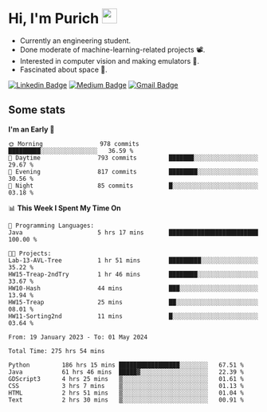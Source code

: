 <h1 align="left">Hi, I'm Purich
<img src="https://media.giphy.com/media/hvRJCLFzcasrR4ia7z/giphy.gif" width="30px"/></h1>

* Currently an engineering student.
* Done moderate of machine-learning-related projects :film_projector:.
* Interested in computer vision and making emulators :space_invader:.
* Fascinated about space :milky_way:.

[![Linkedin Badge](https://img.shields.io/badge/-Purich-blue?style=flat-square&logo=Linkedin&logoColor=white&link=https://www.linkedin.com/in/purich-siritip-16b3b3255/)](https://www.linkedin.com/in/purich-siritip-16b3b3255) [![Medium Badge](https://img.shields.io/badge/-@purich-gray?style=flat-square&labelColor=000000&logo=Medium&link=https://medium.com/@phuritsiritip)](https://medium.com/@phuritsiritip)
[![Gmail Badge](https://img.shields.io/badge/-mark.phurit@gmail.com-c14438?style=flat-square&logo=Gmail&logoColor=white&link=mailto:mark.phurit@gmail.com)](mailto:mark.phurit@gmail.com)

## Some stats

  
  <!--START_SECTION:waka-->
**I'm an Early 🐤** 

```text
🌞 Morning                978 commits         █████████░░░░░░░░░░░░░░░░   36.59 % 
🌆 Daytime                793 commits         ███████░░░░░░░░░░░░░░░░░░   29.67 % 
🌃 Evening                817 commits         ████████░░░░░░░░░░░░░░░░░   30.56 % 
🌙 Night                  85 commits          █░░░░░░░░░░░░░░░░░░░░░░░░   03.18 % 
```


📊 **This Week I Spent My Time On** 

```text
💬 Programming Languages: 
Java                     5 hrs 17 mins       █████████████████████████   100.00 % 

🐱‍💻 Projects: 
Lab-13-AVL-Tree          1 hr 51 mins        █████████░░░░░░░░░░░░░░░░   35.22 % 
HW15-Treap-2ndTry        1 hr 46 mins        ████████░░░░░░░░░░░░░░░░░   33.67 % 
HW10-Hash                44 mins             ███░░░░░░░░░░░░░░░░░░░░░░   13.94 % 
HW15-Treap               25 mins             ██░░░░░░░░░░░░░░░░░░░░░░░   08.01 % 
HW11-Sorting2nd          11 mins             █░░░░░░░░░░░░░░░░░░░░░░░░   03.64 % 
```


<!--END_SECTION:waka-->

  <!--START_SECTION:waka-simple-->

```text
From: 19 January 2023 - To: 01 May 2024

Total Time: 275 hrs 54 mins

Python         186 hrs 15 mins █████████████████░░░░░░░░   67.51 %
Java           61 hrs 46 mins  █████▓░░░░░░░░░░░░░░░░░░░   22.39 %
GDScript3      4 hrs 25 mins   ▒░░░░░░░░░░░░░░░░░░░░░░░░   01.61 %
CSS            3 hrs 7 mins    ▒░░░░░░░░░░░░░░░░░░░░░░░░   01.13 %
HTML           2 hrs 51 mins   ▒░░░░░░░░░░░░░░░░░░░░░░░░   01.04 %
Text           2 hrs 30 mins   ▒░░░░░░░░░░░░░░░░░░░░░░░░   00.91 %
```

<!--END_SECTION:waka-simple-->

  <!--![Anurag's GitHub stats](https://github-readme-stats.vercel.app/api?username=vikimark&show_icons=true&theme=gruvbox_light)-->
  
<!--
**vikimark/vikimark** is a ✨ _special_ ✨ repository because its `README.md` (this file) appears on your GitHub profile.

Here are some ideas to get you started:

- 🔭 I’m currently working on ...
- 🌱 I’m currently learning ...
- 👯 I’m looking to collaborate on ...
- 🤔 I’m looking for help with ...
- 💬 Ask me about ...
- 📫 How to reach me: ...
- 😄 Pronouns: ...
- ⚡ Fun fact: ...
-->
